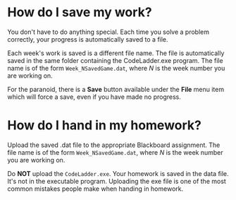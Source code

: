 # How do I save my work? #

You don't have to do anything special.
Each time you solve a problem correctly, your progress is automatically saved to a file.

Each week's work is saved is a different file name.
The file is automatically saved in the same folder containing the CodeLadder.exe program.
The file name is of the form `Week_NSavedGame.dat`, where _N_ is the week number you are working on.

For the paranoid, there is a **Save** button available under the **File** menu item which will force a save, even if you have made no progress.

# How do I hand in my homework? #

Upload the saved .dat file to the appropriate Blackboard assignment.
The file name is of the form `Week_NSavedGame.dat`, where _N_ is the week number you are working on.

Do **NOT** upload the `CodeLadder.exe`.
Your homework is saved in the data file.  It's not in the executable program.
Uploading the exe file is one of the most common mistakes people make when handing in homework.